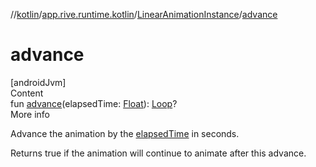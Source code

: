 //[kotlin](../../../index.md)/[app.rive.runtime.kotlin](../index.md)/[LinearAnimationInstance](index.md)/[advance](advance.md)



# advance  
[androidJvm]  
Content  
fun [advance](advance.md)(elapsedTime: [Float](https://kotlinlang.org/api/latest/jvm/stdlib/kotlin/-float/index.html)): [Loop](../-loop/index.md)?  
More info  


Advance the animation by the [elapsedTime](advance.md) in seconds.



Returns true if the animation will continue to animate after this advance.

  




